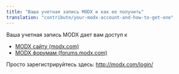 ```yaml
---
title: "Ваша учетная запись MODX и как ее получить"
translation: "contribute/your-modx-account-and-how-to-get-one"
---
```


Ваша учетная запись MODX дает вам доступ к

- [MODX сайту (modx.com)](http://modx.com/)
- [MODX форумам (forums.modx.com)](http://forums.modx.com)

Просто зарегистрируйтесь здесь: <http://modx.com/login/>